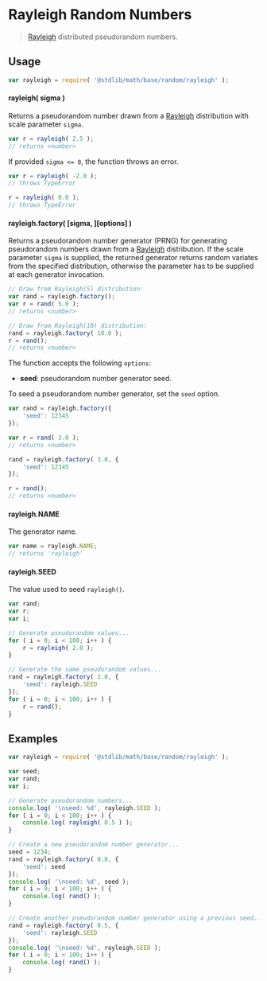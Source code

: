 # Rayleigh Random Numbers

> [Rayleigh][rayleigh] distributed pseudorandom numbers.


<!-- <usage> -->

## Usage

``` javascript
var rayleigh = require( '@stdlib/math/base/random/rayleigh' );
```

#### rayleigh( sigma )

Returns a pseudorandom number drawn from a [Rayleigh][rayleigh] distribution with scale parameter `sigma`.

``` javascript
var r = rayleigh( 2.5 );
// returns <number>
```

If provided `sigma <= 0`, the function throws an error.

``` javascript
var r = rayleigh( -2.0 );
// throws TypeError

r = rayleigh( 0.0 );
// throws TypeError
```

#### rayleigh.factory( \[sigma, \]\[options\] )

Returns a pseudorandom number generator (PRNG) for generating pseudorandom numbers drawn from a [Rayleigh][rayleigh] distribution. If the scale parameter `sigma` is supplied, the returned generator returns random variates from the specified distribution, otherwise the parameter has to be supplied at each generator invocation.

``` javascript
// Draw from Rayleigh(5) distribution:
var rand = rayleigh.factory();
var r = rand( 5.0 );
// returns <number>

// Draw from Rayleigh(10) distribution:
rand = rayleigh.factory( 10.0 );
r = rand();
// returns <number>
```

The function accepts the following `options`:

* __seed__: pseudorandom number generator seed.

To seed a pseudorandom number generator, set the `seed` option.

``` javascript
var rand = rayleigh.factory({
    'seed': 12345
});

var r = rand( 3.0 );
// returns <number>

rand = rayleigh.factory( 3.0, {
    'seed': 12345
});

r = rand();
// returns <number>
```

#### rayleigh.NAME

The generator name.

``` javascript
var name = rayleigh.NAME;
// returns 'rayleigh'
```

#### rayleigh.SEED

The value used to seed `rayleigh()`.

``` javascript
var rand;
var r;
var i;

// Generate pseudorandom values...
for ( i = 0; i < 100; i++ ) {
    r = rayleigh( 2.0 );
}

// Generate the same pseudorandom values...
rand = rayleigh.factory( 2.0, {
    'seed': rayleigh.SEED
});
for ( i = 0; i < 100; i++ ) {
    r = rand();
}
```

<!-- </usage> -->


<!-- <examples> -->

## Examples

``` javascript
var rayleigh = require( '@stdlib/math/base/random/rayleigh' );

var seed;
var rand;
var i;

// Generate pseudorandom numbers...
console.log( '\nseed: %d', rayleigh.SEED );
for ( i = 0; i < 100; i++ ) {
    console.log( rayleigh( 0.5 ) );
}

// Create a new pseudorandom number generator...
seed = 1234;
rand = rayleigh.factory( 0.8, {
    'seed': seed
});
console.log( '\nseed: %d', seed );
for ( i = 0; i < 100; i++ ) {
    console.log( rand() );
}

// Create another pseudorandom number generator using a previous seed...
rand = rayleigh.factory( 0.5, {
    'seed': rayleigh.SEED
});
console.log( '\nseed: %d', rayleigh.SEED );
for ( i = 0; i < 100; i++ ) {
    console.log( rand() );
}
```

<!-- </examples> -->


<!-- <links> -->

[rayleigh]: https://en.wikipedia.org/wiki/Rayleigh_distribution

<!-- </links> -->
